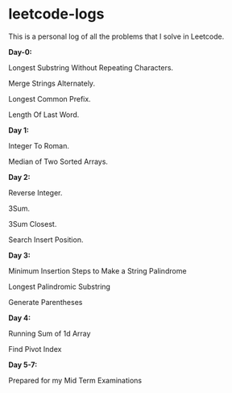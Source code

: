 # leetcode-logs
This is a personal log of all the problems that I solve in Leetcode.

**Day-0:**

Longest Substring Without Repeating Characters.

Merge Strings Alternately.

Longest Common Prefix.

Length Of Last Word.

**Day 1:**

Integer To Roman.
  
Median of Two Sorted Arrays.

**Day 2:**

Reverse Integer.

3Sum.

3Sum Closest.

Search Insert Position.

**Day 3:**

Minimum Insertion Steps to Make a String Palindrome

Longest Palindromic Substring

Generate Parentheses

**Day 4:**

Running Sum of 1d Array

Find Pivot Index

**Day 5-7:**

Prepared for my Mid Term Examinations
